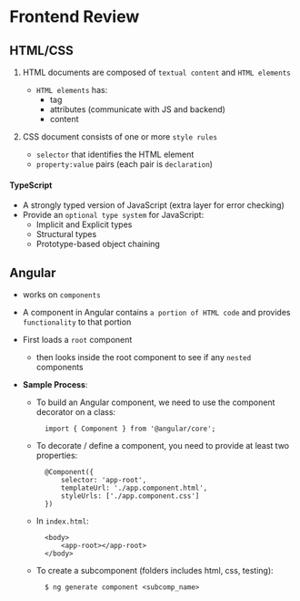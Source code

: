# Frontend Review

## HTML/CSS
1. HTML documents are composed of `textual content` and `HTML
elements`
    - `HTML elements` has:
        - tag
        - attributes (communicate with JS and backend)
        - content

2. CSS document consists of one or more `style rules`
    - `selector` that identifies the HTML element
    - `property:value` pairs (each pair is `declaration`)

#### TypeScript
- A strongly typed version of JavaScript (extra layer for error checking)
- Provide an `optional type system` for JavaScript:
    - Implicit and Explicit types
    - Structural types
    - Prototype-based object chaining

## Angular
- works on `components`
- A component in Angular contains `a portion of HTML code` and provides `functionality` to that portion
- First loads a `root` component 
    - then looks inside the root component to see if any `nested` components

- **Sample Process**:
    - To build an Angular component, we need to use the component decorator on a class:

            import { Component } from '@angular/core';
        
    - To decorate / define a component, you need to provide at least two
    properties: 

            @Component({
                selector: 'app-root',
                templateUrl: './app.component.html',
                styleUrls: ['./app.component.css']
            })

    - In `index.html`:

            <body>
                <app-root></app-root>
            </body>

    - To create a subcomponent (folders includes html, css, testing): 
    
            $ ng generate component <subcomp_name>